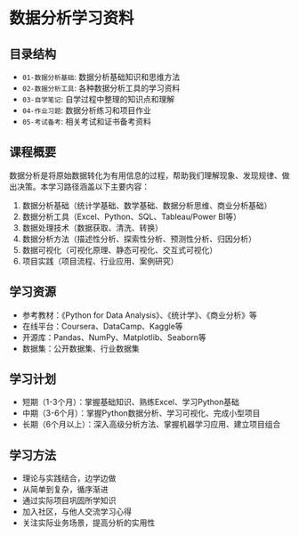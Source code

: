 # 数据分析学习资料

## 目录结构
- `01-数据分析基础`: 数据分析基础知识和思维方法
- `02-数据分析工具`: 各种数据分析工具的学习资料
- `03-自学笔记`: 自学过程中整理的知识点和理解
- `04-作业习题`: 数据分析练习和项目作业
- `05-考试备考`: 相关考试和证书备考资料

## 课程概要
数据分析是将原始数据转化为有用信息的过程，帮助我们理解现象、发现规律、做出决策。本学习路径涵盖以下主要内容：

1. 数据分析基础（统计学基础、数学基础、数据分析思维、商业分析基础）
2. 数据分析工具（Excel、Python、SQL、Tableau/Power BI等）
3. 数据处理技术（数据获取、清洗、转换）
4. 数据分析方法（描述性分析、探索性分析、预测性分析、归因分析）
5. 数据可视化（可视化原理、静态可视化、交互式可视化）
6. 项目实践（项目流程、行业应用、案例研究）

## 学习资源
- 参考教材：《Python for Data Analysis》、《统计学》、《商业分析》等
- 在线平台：Coursera、DataCamp、Kaggle等
- 开源库：Pandas、NumPy、Matplotlib、Seaborn等
- 数据集：公开数据集、行业数据集

## 学习计划
- 短期（1-3个月）：掌握基础知识、熟练Excel、学习Python基础
- 中期（3-6个月）：掌握Python数据分析、学习可视化、完成小型项目
- 长期（6个月以上）：深入高级分析方法、掌握机器学习应用、建立项目组合

## 学习方法
- 理论与实践结合，边学边做
- 从简单到复杂，循序渐进
- 通过实际项目巩固所学知识
- 加入社区，与他人交流学习心得
- 关注实际业务场景，提高分析的实用性 